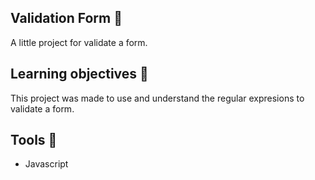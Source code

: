 ## Validation Form :rocket:
A little project  for validate a form.

## Learning objectives :green_book:
This project was made to use and understand the regular expresions to validate a form.

## Tools :wrench:
- Javascript
